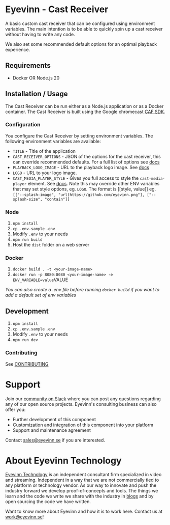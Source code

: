 # Eyevinn - Cast Receiver

A basic custom cast receiver that can be configured using environment variables. The main intention is to be able to quickly spin up a cast receiver without having to write any code.

We also set some recommended default options for an optimal playback experience.

## Requirements

- Docker OR Node.js 20

## Installation / Usage

The Cast Receiver can be run either as a Node.js application or as a Docker container. The Cast Receiver is built using the Google chromecast [CAF SDK](https://developers.google.com/cast/docs/web_receiver/basic).

### Configuration

You configure the Cast Receiver by setting environment variables. The following environment variables are available:

- `TITLE` - Title of the application
- `CAST_RECEIVER_OPTIONS` - JSON of the options for the cast receiver, this can override recommended defaults. For a full list of options see [docs](https://developers.google.com/cast/docs/reference/web_receiver/cast.framework.CastReceiverOptions)
- `PLAYBACK_LOGO_IMAGE` - URL to the playback logo image. See [docs](https://developers.google.com/cast/docs/web_receiver/customize_ui#playback_logo)
- `LOGO` - URL to your logo image.
- `CAST_MEDIA_PLAYER_STYLE` - Gives you full access to style the `cast-media-player` element. See [docs](https://developers.google.com/cast/docs/web_receiver/customize_ui). Note this may override other ENV variables that may set style options, eg. `LOGO`. The format is [[style, value]] eg. `[["--splash-image", "url(https://github.com/eyevinn.png"], ["--splash-size", "contain"]]`

### Node

1. `npm install`
2. `cp .env.sample` `.env`
3. Modify `.env` to your needs
4. `npm run build`
5. Host the `dist` folder on a web server

### Docker

1. `docker build . -t <your-image-name>`
2. `docker run -p 8080:8080 <your-image-name> -e ENV_VARIABLE=value`VALUE

*You can also create a .env file before running `docker build` if you want to add a default set of env variables*

## Development

1. `npm install`
2. `cp .env.sample` `.env`
3. Modify `.env` to your needs
4. `npm run dev`

### Contributing

See [CONTRIBUTING](CONTRIBUTING.md)

# Support

Join our [community on Slack](http://slack.streamingtech.se) where you can post any questions regarding any of our open source projects. Eyevinn's consulting business can also offer you:

- Further development of this component
- Customization and integration of this component into your platform
- Support and maintenance agreement

Contact [sales@eyevinn.se](mailto:sales@eyevinn.se) if you are interested.

# About Eyevinn Technology

[Eyevinn Technology](https://www.eyevinntechnology.se) is an independent consultant firm specialized in video and streaming. Independent in a way that we are not commercially tied to any platform or technology vendor. As our way to innovate and push the industry forward we develop proof-of-concepts and tools. The things we learn and the code we write we share with the industry in [blogs](https://dev.to/video) and by open sourcing the code we have written.

Want to know more about Eyevinn and how it is to work here. Contact us at work@eyevinn.se!
